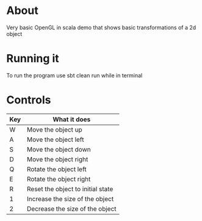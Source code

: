 # About
Very basic OpenGL in scala demo that shows basic transformations of a 2d object

# Running it
To run the program use sbt clean run while in terminal

# Controls

|   Key |   What it does                        |
|-------|---------------------------------------|
|   W   |   Move the object up                  |
|   A   |   Move the object left                |
|   S   |   Move the object down                |
|   D   |   Move the object right               |
|   Q   |   Rotate the object left              |
|   E   |   Rotate the object right             |
|   R   |   Reset the object to initial state   |
|   1   |   Increase the size of the object     |
|   2   |   Decrease the size of the object     |
